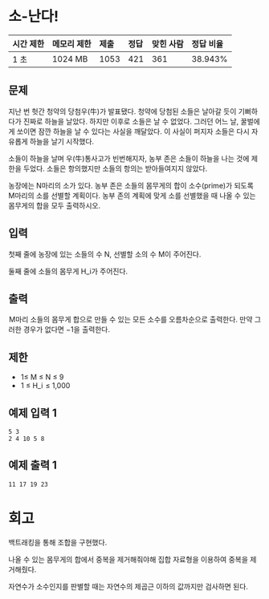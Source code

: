 # 소-난다! 

| 시간 제한 | 메모리 제한 | 제출 | 정답 | 맞힌 사람 | 정답 비율 |
| :-------- | :---------- | :--- | :--- | :-------- | :-------- |
| 1 초      | 1024 MB     | 1053 | 421  | 361       | 38.943%   |

## 문제

지난 번 헛간 청약의 당첨우(牛)가 발표됐다. 청약에 당첨된 소들은 날아갈 듯이 기뻐하다가 진짜로 하늘을 날았다. 하지만 이후로 소들은 날 수 없었다. 그러던 어느 날, 꿀벌에게 쏘이면 잠깐 하늘을 날 수 있다는 사실을 깨달았다. 이 사실이 퍼지자 소들은 다시 자유롭게 하늘을 날기 시작했다.

소들이 하늘을 날며 우(牛)통사고가 빈번해지자, 농부 존은 소들이 하늘을 나는 것에 제한을 두었다. 소들은 항의했지만 소들의 항의는 받아들여지지 않았다.

농장에는 N마리의 소가 있다. 농부 존은 소들의 몸무게의 합이 소수(prime)가 되도록 M마리의 소를 선별할 계획이다. 농부 존의 계획에 맞게 소를 선별했을 때 나올 수 있는 몸무게의 합을 모두 출력하시오.

## 입력

첫째 줄에 농장에 있는 소들의 수 N, 선별할 소의 수 M이 주어진다.

둘째 줄에 소들의 몸무게 H_i가 주어진다.

## 출력

 M마리 소들의 몸무게 합으로 만들 수 있는 모든 소수를 오름차순으로 출력한다. 만약 그러한 경우가 없다면 −1을 출력한다.

## 제한

-  1≤ M ≤ N ≤ 9
-  1 ≤ H_i  ≤ 1,000

## 예제 입력 1 

```
5 3
2 4 10 5 8
```

## 예제 출력 1 

```
11 17 19 23
```

# 회고

백트래킹을 통해 조합을 구현했다.

나올 수 있는 몸무게의 합에서 중복을 제거해줘야해 집합 자료형을 이용하여 중복을 제거해줬다.

자연수가 소수인지를 판별할 때는 자연수의 제곱근 이하의 값까지만 검사하면 된다.